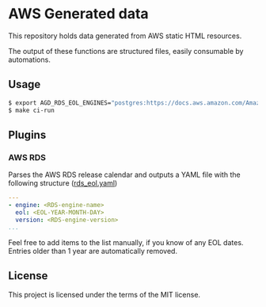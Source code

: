 # AWS Generated data

This repository holds data generated from AWS static HTML resources.

The output of these functions are structured files, easily consumable by automations.

## Usage

```bash
$ export AGD_RDS_EOL_ENGINES="postgres:https://docs.aws.amazon.com/AmazonRDS/latest/PostgreSQLReleaseNotes/postgresql-release-calendar.html mysql:https://docs.aws.amazon.com/AmazonRDS/latest/UserGuide/MySQL.Concepts.VersionMgmt.html"
$ make ci-run
```

## Plugins

### AWS RDS

Parses the AWS RDS release calendar and outputs a YAML file with the following structure ([rds_eol.yaml](/output/rds_eol.yaml))

```yaml
---
- engine: <RDS-engine-name>
  eol: <EOL-YEAR-MONTH-DAY>
  version: <RDS-engine-version>
...
```
Feel free to add items to the list manually, if you know of any EOL dates. Entries older than 1 year are automatically removed.

## License

This project is licensed under the terms of the MIT license.
